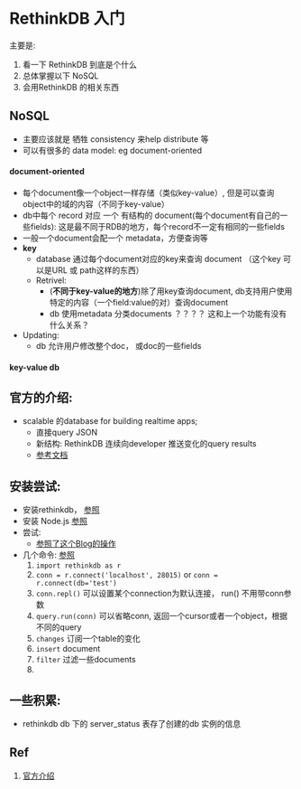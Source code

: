 # RethinkDB 入门
主要是:
1. 看一下 RethinkDB 到底是个什么
2. 总体掌握以下 NoSQL
3. 会用RethinkDB 的相关东西

## NoSQL 
* 主要应该就是 牺牲 consistency 来help distribute 等
* 可以有很多的 data model: eg document-oriented 

#### document-oriented
* 每个document像一个object一样存储（类似key-value）, 但是可以查询object中的域的内容（不同于key-value）  
* db中每个 record 对应 一个 有结构的 document(每个document有自己的一些fields): 这是最不同于RDB的地方，每个record不一定有相同的一些fields
* 一般一个document会配一个 metadata，方便查询等
* **key**  
	* database 通过每个document对应的key来查询 document （这个key 可以是URL 或 path这样的东西）
	* Retrivel: 
		* (**不同于key-value的地方**)除了用key查询document, db支持用户使用特定的内容（一个field:value的对）查询document
		* db 使用metadata 分类documents  ？？？？ 这和上一个功能有没有什么关系？ 
* Updating: 
	* db 允许用户修改整个doc， 或doc的一些fields

#### key-value db

## 官方的介绍: 
* scalable 的database for building realtime apps;  
	* 直接query JSON
	* 新结构: RethinkDB 连续向developer 推送变化的query results 
	* [参考文档](https://www.rethinkdb.com/faq/)

## 安装尝试: 
* 安装rethinkdb， [参照](https://www.rethinkdb.com/docs/guide/javascript/)
* 安装 Node.js [参照](http://www.runoob.com/nodejs/nodejs-install-setup.html)
* 尝试:
	* [参照了这个Blog的操作](http://www.cnblogs.com/cocoajin/p/3678307.html)
* 几个命令: [参照](https://www.rethinkdb.com/api/python/#run)
	1. `import rethinkdb as r`
	2. `conn = r.connect('localhost', 28015)` or `conn = r.connect(db='test')`
	3.  `conn.repl()` 可以设置某个connection为默认连接， run() 不用带conn参数 
	4. `query.run(conn)` 可以省略conn, 返回一个cursor或者一个object，根据不同的query
	5. `changes` 订阅一个table的变化
	6. `insert` document 
	7. `filter` 过滤一些documents
	8. 

## 一些积累:
* rethinkdb db 下的 server_status 表存了创建的db 实例的信息  

## Ref 
1. [官方介绍](https://www.rethinkdb.com)